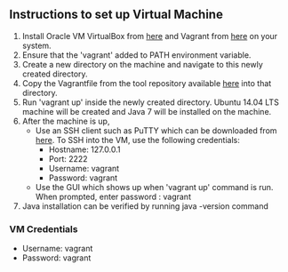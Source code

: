 ## Instructions to set up Virtual Machine  

1. Install Oracle VM VirtualBox from [here](https://www.virtualbox.org/wiki/Downloads) and Vagrant from [here](https://www.vagrantup.com/downloads.html) on your system. 
2. Ensure that the 'vagrant' added to PATH environment variable.
2. Create a new directory on the machine and navigate to this newly created directory.
3. Copy the Vagrantfile from the tool repository available [here](https://github.com/SoftwareEngineeringToolDemos/ICSE-2012-javamop/blob/master/build-vm/Vagrantfile) into that directory.
4. Run 'vagrant up' inside the newly created directory. Ubuntu 14.04 LTS machine will be created and Java 7 will be installed on the machine.
5. After the machine is up, 
   * Use an SSH client such as PuTTY which can be downloaded from [here](http://www.chiark.greenend.org.uk/~sgtatham/putty/download.html). To SSH into the VM, use the following credentials:
      * Hostname: 127.0.0.1
      * Port: 2222
      * Username: vagrant
      * Password: vagrant
   * Use the GUI which shows up when 'vagrant up' command is run. When prompted, enter password : vagrant
6. Java installation can be verified by running java -version command
  

### VM Credentials
* Username: vagrant
* Password: vagrant 
